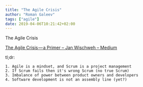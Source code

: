 ```yaml
---
title: "The Agile Crisis"
author: "Roman Galeev"
tags: ["agile"]
date: 2019-04-06T10:21:42+02:00
---
```


The Agile Crisis

<!--more-->

[The Agile Crisis — a Primer – Jan Wischweh – Medium](http://bit.ly/2uMyxYt)

tl;dr:

	1. Agile is a mindset, and Scrum is a project management
	2. If Scrum fails then it's wrong Scrum (no true Scrum)
	3. Imbalance of power between product owners and developers
	4. Software development is not an assembly line (yet?)
